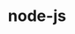 ---
title: "node-js"
layout: cache
categories: [package, develop]
meta: {"versions": ["18.12.1", "19.2.0"], "compilers": ["gcc@=7.5.0"], "oss": ["ubuntu18.04"], "platforms": ["linux"], "targets": ["x86_64_v3"], "stacks": ["developer-tools", "root"], "num_specs": 2, "num_specs_by_stack": {"developer-tools": 2, "root": 2}}
spec_details: [{"hash": "cgak4ca64ogqmwpw2rmmnldlx7etzsfl", "compiler": "gcc@=7.5.0", "versions": ["19.2.0"], "os": "ubuntu18.04", "platform": "linux", "target": "x86_64_v3", "variants": ["build_system=generic", "~debug", "~doc", "~icu4c", "+openssl", "+zlib"], "stacks": ["developer-tools", "root"], "size": "-", "tarball": "https://binaries.spack.io/develop/build_cache/linux-ubuntu18.04-x86_64_v3/gcc-7.5.0/node-js-19.2.0/linux-ubuntu18.04-x86_64_v3-gcc-7.5.0-node-js-19.2.0-cgak4ca64ogqmwpw2rmmnldlx7etzsfl.spack"}, {"hash": "v7uopymod5cecl6ykzigjuzauoos7lyi", "compiler": "gcc@=7.5.0", "versions": ["18.12.1"], "os": "ubuntu18.04", "platform": "linux", "target": "x86_64_v3", "variants": ["build_system=generic", "~debug", "~doc", "~icu4c", "+openssl", "+zlib"], "stacks": ["developer-tools", "root"], "size": "-", "tarball": "https://binaries.spack.io/develop/build_cache/linux-ubuntu18.04-x86_64_v3/gcc-7.5.0/node-js-18.12.1/linux-ubuntu18.04-x86_64_v3-gcc-7.5.0-node-js-18.12.1-v7uopymod5cecl6ykzigjuzauoos7lyi.spack"}]
---